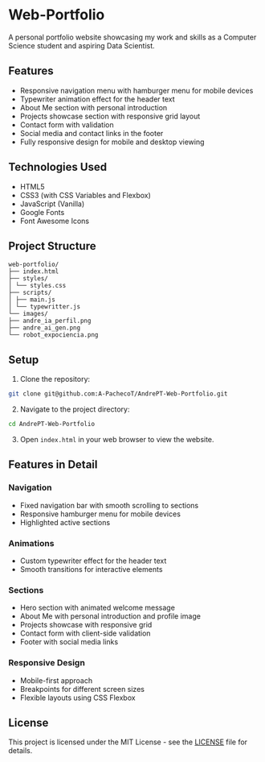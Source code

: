 # Web-Portfolio

A personal portfolio website showcasing my work and skills as a Computer Science student and aspiring Data Scientist.

## Features

- Responsive navigation menu with hamburger menu for mobile devices
- Typewriter animation effect for the header text
- About Me section with personal introduction
- Projects showcase section with responsive grid layout
- Contact form with validation
- Social media and contact links in the footer
- Fully responsive design for mobile and desktop viewing

## Technologies Used

- HTML5
- CSS3 (with CSS Variables and Flexbox)
- JavaScript (Vanilla)
- Google Fonts
- Font Awesome Icons

## Project Structure 
```
web-portfolio/
├── index.html
├── styles/
│ └── styles.css
├── scripts/
│ ├── main.js
│ └── typewritter.js
└── images/
├── andre_ia_perfil.png
├── andre_ai_gen.png
└── robot_expociencia.png
```

## Setup

1. Clone the repository:
```bash
git clone git@github.com:A-PachecoT/AndrePT-Web-Portfolio.git
```
2. Navigate to the project directory:
```bash
cd AndrePT-Web-Portfolio
```

3. Open `index.html` in your web browser to view the website.

## Features in Detail

### Navigation
- Fixed navigation bar with smooth scrolling to sections
- Responsive hamburger menu for mobile devices
- Highlighted active sections

### Animations
- Custom typewriter effect for the header text
- Smooth transitions for interactive elements

### Sections
- Hero section with animated welcome message
- About Me with personal introduction and profile image
- Projects showcase with responsive grid
- Contact form with client-side validation
- Footer with social media links

### Responsive Design
- Mobile-first approach
- Breakpoints for different screen sizes
- Flexible layouts using CSS Flexbox

## License

This project is licensed under the MIT License - see the [LICENSE](LICENSE) file for details.